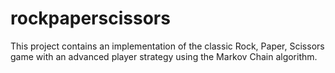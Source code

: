 # rockpaperscissors
This project contains an implementation of the classic Rock, Paper, Scissors game with an advanced player strategy using the Markov Chain algorithm. 
